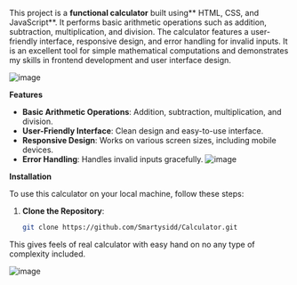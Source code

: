 This project is a **functional calculator** built using** HTML, CSS, and JavaScript**. It performs basic arithmetic operations such as addition, subtraction, multiplication, and division. The calculator features a user-friendly interface, responsive design, and error handling for invalid inputs. It is an excellent tool for simple mathematical computations and demonstrates my skills in frontend development and user interface design.

![image](https://github.com/user-attachments/assets/c77560a5-bce9-4549-84c4-5092556fbe9b)

**Features**
- **Basic Arithmetic Operations**: Addition, subtraction, multiplication, and division.
- **User-Friendly Interface**: Clean design and easy-to-use interface.
- **Responsive Design**: Works on various screen sizes, including mobile devices.
- **Error Handling**: Handles invalid inputs gracefully.
![image](https://github.com/user-attachments/assets/9d0fb63d-2c73-4b2c-93b4-0045497d015c)

**Installation**

To use this calculator on your local machine, follow these steps:

1. **Clone the Repository**:
   ```bash
   git clone https://github.com/Smartysidd/Calculator.git
This gives feels of real calculator with easy hand on no any type of complexity included.

![image](https://github.com/user-attachments/assets/a7dba3d0-268c-4432-be80-a54a06e64490)
